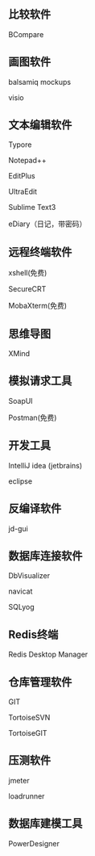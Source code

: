 ## 比较软件

BCompare

## 画图软件

balsamiq mockups

visio

## 文本编辑软件

Typore

Notepad++

EditPlus

UltraEdit

Sublime Text3

eDiary（日记，带密码）

## 远程终端软件

xshell(免费)

SecureCRT

MobaXterm(免费)

## 思维导图

XMind

## 模拟请求工具

SoapUI

Postman(免费)

## 开发工具

IntelliJ idea (jetbrains)

eclipse

## 反编译软件

jd-gui

## 数据库连接软件

DbVisualizer

navicat

SQLyog

## Redis终端

Redis Desktop Manager

## 仓库管理软件

GIT

TortoiseSVN

TortoiseGIT

## 压测软件

jmeter

loadrunner

## 数据库建模工具

PowerDesigner